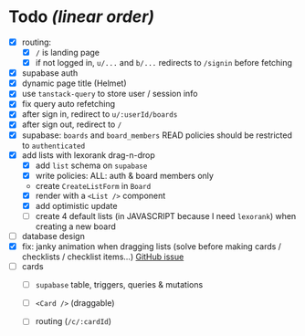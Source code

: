 # Todo _(linear order)_

- [x] routing:
  - [x] `/` is landing page
  - [x] if not logged in, `u/...` and `b/...` redirects to `/signin` before fetching
- [x] supabase auth
- [x] dynamic page title (Helmet)
- [x] use `tanstack-query` to store user / session info
- [x] fix query auto refetching
- [x] after sign in, redirect to `u/:userId/boards`
- [x] after sign out, redirect to `/`
- [x] supabase: `boards` and `board_members` READ policies should be restricted to `authenticated`
- [x] add lists with lexorank drag-n-drop
  - [x] add `list` schema on `supabase`
  - [x] write policies: ALL: auth & board members only
  - create `CreateListForm` in `Board`
  - [x] render with a `<List />` component
  - [x] add optimistic update
  - [ ] create 4 default lists (in JAVASCRIPT because I need `lexorank`) when creating a new board
- [ ] database design
- [x] fix: janky animation when dragging lists (solve before making cards / checklists / checklist items...) [GitHub issue](https://github.com/clauderic/dnd-kit/issues/921)
- [ ] cards
  - [ ] `supabase` table, triggers, queries & mutations
  - [ ] `<Card />` (draggable) 
  - [ ] routing (`/c/:cardId`)

